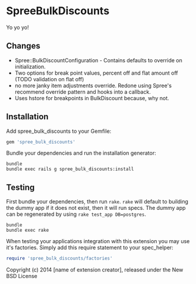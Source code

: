 SpreeBulkDiscounts
==================

Yo yo yo!

Changes
-------
* Spree::BulkDiscountConfiguration - Contains defaults to override on initialization.
* Two options for break point values, percent off and flat amount off (TODO validation on flat off)
* no more janky item adjustments override. Redone using Spree's recommend override pattern and hooks into a callback.
* Uses hstore for breakpoints in BulkDiscount because, why not.

Installation
------------

Add spree_bulk_discounts to your Gemfile:

```ruby
gem 'spree_bulk_discounts'
```

Bundle your dependencies and run the installation generator:

```shell
bundle
bundle exec rails g spree_bulk_discounts:install
```

Testing
-------

First bundle your dependencies, then run `rake`. `rake` will default to building the dummy app if it does not exist, then it will run specs. The dummy app can be regenerated by using `rake test_app DB=postgres`.

```shell
bundle
bundle exec rake
```

When testing your applications integration with this extension you may use it's factories.
Simply add this require statement to your spec_helper:

```ruby
require 'spree_bulk_discounts/factories'
```

Copyright (c) 2014 [name of extension creator], released under the New BSD License
